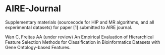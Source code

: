 # AIRE-Journal

Supplementary materials (sourcecode for HIP and MR algorithms, and all experimental datasets) for paper [1] submitted to AIRE journal.

Wan C, Freitas AA (under review) An Empirical Evaluation of Hierarchical Feature Selection Methods for Classification in Bioinformatics Datasets with Gene Ontology-based Features.
